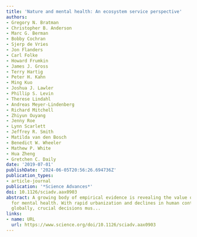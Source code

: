 ```yaml
---
title: 'Nature and mental health: An ecosystem service perspective'
authors:
- Gregory N. Bratman
- Christopher B. Anderson
- Marc G. Berman
- Bobby Cochran
- Sjerp de Vries
- Jon Flanders
- Carl Folke
- Howard Frumkin
- James J. Gross
- Terry Hartig
- Peter H. Kahn
- Ming Kuo
- Joshua J. Lawler
- Phillip S. Levin
- Therese Lindahl
- Andreas Meyer-Lindenberg
- Richard Mitchell
- Zhiyun Ouyang
- Jenny Roe
- Lynn Scarlett
- Jeffrey R. Smith
- Matilda van den Bosch
- Benedict W. Wheeler
- Mathew P. White
- Hua Zheng
- Gretchen C. Daily
date: '2019-07-01'
publishDate: '2024-06-05T20:56:26.694736Z'
publication_types:
- article-journal
publication: '*Science Advances*'
doi: 10.1126/sciadv.aax0903
abstract: A growing body of empirical evidence is revealing the value of nature experience
  for mental health. With rapid urbanization and declines in human contact with nature
  globally, crucial decisions mus...
links:
- name: URL
  url: https://www.science.org/doi/10.1126/sciadv.aax0903
---
```

